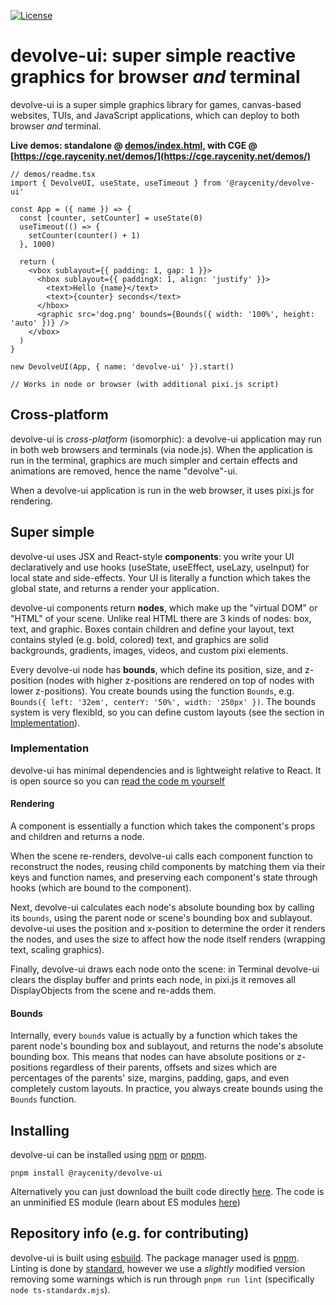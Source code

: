 [![License](https://img.shields.io/badge/License-Apache_2.0-blue.svg)](https://opensource.org/licenses/Apache-2.0)

# devolve-ui: super simple reactive graphics for browser *and* terminal

devolve-ui is a super simple graphics library for games, canvas-based websites, TUIs, and JavaScript applications, which can deploy to both browser *and* terminal.

**Live demos: standalone @ [demos/index.html](demos/index.html), with CGE @ [https://cge.raycenity.net/demos/](https://cge.raycenity.net/demos/)**

```tsx
// demos/readme.tsx
import { DevolveUI, useState, useTimeout } from '@raycenity/devolve-ui'

const App = ({ name }) => {
  const [counter, setCounter] = useState(0)
  useTimeout(() => {
    setCounter(counter() + 1)
  }, 1000)

  return (
    <vbox sublayout={{ padding: 1, gap: 1 }}>
      <hbox sublayout={{ paddingX: 1, align: 'justify' }}>
        <text>Hello {name}</text>
        <text>{counter} seconds</text>
      </hbox>
      <graphic src='dog.png' bounds={Bounds({ width: '100%', height: 'auto' })} />
    </vbox>
  )
}

new DevolveUI(App, { name: 'devolve-ui' }).start()

// Works in node or browser (with additional pixi.js script)
```

## Cross-platform

devolve-ui is *cross-platform* (isomorphic): a devolve-ui application may run in both web browsers and terminals (via node.js). When the application is run in the terminal, graphics are much simpler and certain effects and animations are removed, hence the name "devolve"-ui.

When a devolve-ui application is run in the web browser, it uses pixi.js for rendering.

## Super simple

devolve-ui uses JSX and React-style **components**: you write your UI declaratively and use hooks (useState, useEffect, useLazy, useInput) for local state and side-effects. Your UI is literally a function which takes the global state, and returns a render your application.

devolve-ui components return **nodes**, which make up the "virtual DOM" or "HTML" of your scene. Unlike real HTML there are 3 kinds of nodes: box, text, and graphic. Boxes contain children and define your layout, text contains styled (e.g. bold, colored) text, and graphics are solid backgrounds, gradients, images, videos, and custom pixi elements.

Every devolve-ui node has **bounds**, which define its position, size, and z-position (nodes with higher z-positions are rendered on top of nodes with lower z-positions). You create bounds using the function `Bounds`, e.g. `Bounds({ left: '32em', centerY: '50%', width: '250px' })`. The bounds system is very flexibld, so you can define custom layouts (see the section in [Implementation](#Bounds)).

### Implementation

devolve-ui has minimal dependencies and is lightweight relative to React. It is open source so you can [read the code  m yourself](https://github.com/Jakobeha/devolve-ui/tree/master/src)

#### Rendering

A component is essentially a function which takes the component's props and children and returns a node.

When the scene re-renders, devolve-ui calls each component function to reconstruct the nodes, reusing child components by matching them via their keys and function names, and preserving each component's state through hooks (which  are bound to the component).

Next, devolve-ui calculates each node's absolute bounding box by calling its `bounds`, using the parent node or scene's bounding box and sublayout. devolve-ui uses the position and x-position to determine the order it renders the nodes, and uses the size to affect how the node itself renders (wrapping text, scaling graphics).

Finally, devolve-ui draws each node onto the scene: in Terminal devolve-ui clears the display buffer and prints each node, in pixi.js it removes all DisplayObjects from the scene and re-adds them.

#### Bounds

Internally, every `bounds` value is actually by a function which takes the parent node's bounding
box and sublayout, and returns the node's absolute bounding box. This means that nodes can have absolute positions or z-positions regardless of their parents,  offsets and sizes which are percentages of the parents' size, margins, padding, gaps, and even completely custom layouts. In practice, you always create bounds using the `Bounds` function.

## Installing

devolve-ui can be installed using [npm](https://www.npmjs.com/) or [pnpm](https://pnpm.io/).

```shell
pnpm install @raycenity/devolve-ui
```

Alternatively you can just download the built code directly [here](https://github.com/Jakobeha/devolve-ui/releases/latest). The code is an unminified ES module (learn about ES modules [here](https://developer.mozilla.org/en-US/docs/Web/JavaScript/Guide/Modules))

## Repository info (e.g. for contributing)

devolve-ui is built using [esbuild](https://esbuild.org/). The package manager used is [pnpm](https://pnpm.io/). Linting is done by [standard](https://standardjs.com/), however we use a *slightly* modified version removing some warnings which is run through `pnpm run lint` (specifically `node ts-standardx.mjs`).
